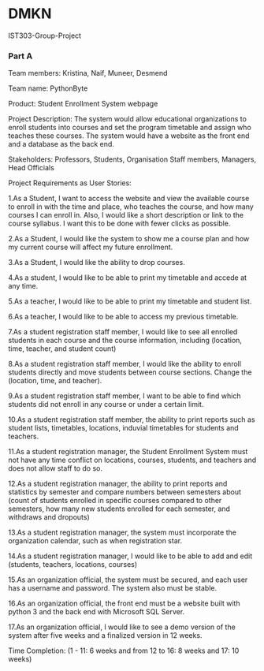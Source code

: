 # DMKN
IST303-Group-Project
### Part A
Team members:
Kristina, Naif, Muneer, Desmend

Team name: PythonByte


Product:
Student Enrollment System webpage

Project Description:
	The system would allow educational organizations to enroll students into courses and set the program timetable and assign who teaches these courses. The system would have a website as the front end and a database as the back end. 
  
Stakeholders:
Professors, Students, Organisation Staff members, Managers, Head Officials
  
Project Requirements as User Stories:
  
1.As a Student, I want to access the website and view the available course to enroll in with the time and place, who teaches the course, and how many courses I can enroll in. Also, I would like a short description or link to the course syllabus. I want this to be done with fewer clicks as possible.

2.As a Student, I would like the system to show me a course plan and how my current course will affect my future enrollment.

3.As a Student, I would like the ability to drop courses.

4.As a student, I would like to be able to print my timetable and accede at any time.

5.As a teacher, I would like to be able to print my timetable and student list. 

6.As a teacher, I would like to be able to access my previous timetable.

7.As a student registration staff member, I would like to see all enrolled students in each course and the course information, including (location, time, teacher, and student count)

8.As a student registration staff member, I would like the ability to enroll students directly and move students between course sections. Change the (location, time, and teacher).

9.As a student registration staff member, I want to be able to find which students did not enroll in any course or under a certain limit.

10.As a student registration staff member, the ability to print reports such as student lists, timetables, locations, induvial timetables for students and teachers. 

11.As a student registration manager, the Student Enrollment System must not have any time conflict on locations, courses, students, and teachers and does not allow staff to do so. 

12.As a student registration manager, the ability to print reports and statistics by semester and compare numbers between semesters about (count of students enrolled in specific courses compared to other semesters, how many new students enrolled for each semester, and withdraws and dropouts)

13.As a student registration manager, the system must incorporate the organization calendar, such as when registration star.

14.As a student registration manager, I would like to be able to add and edit (students, teachers, locations, courses)

15.As an organization official, the system must be secured, and each user has a username and password. The system also must be stable.

16.As an organization official, the front end must be a website built with python 3 and the back end with Microsoft SQL Server.

17.As an organization official, I would like to see a demo version of the system after five weeks and a finalized version in 12 weeks.


Time Completion: (1 - 11: 6 weeks and from 12 to 16: 8 weeks and 17: 10 weeks)
















